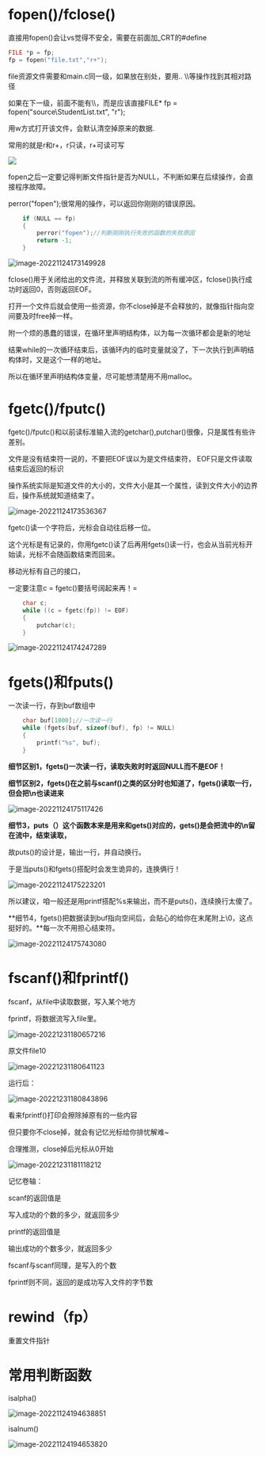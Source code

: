 

# fopen()/fclose()

直接用fopen()会让vs觉得不安全，需要在前面加_CRT的#define

```c
FILE *p = fp;
fp = fopen("file.txt","r+");
```



file资源文件需要和main.c同一级，如果放在别处，要用.. \\\等操作找到其相对路径

如果在下一级，前面不能有\\\\，而是应该直接FILE* fp = fopen("source\\StudentList.txt", "r");



用w方式打开该文件，会默认清空掉原来的数据.

常用的就是r和r+，r只读，r+可读可写

![](文件操作.assets/image-20221124172536987.png)

fopen之后一定要记得判断文件指针是否为NULL，不判断如果在后续操作，会直接程序故障。

perror("fopen");很常用的操作，可以返回你刚刚的错误原因。

```c
	if (NULL == fp)
	{
		perror("fopen");//判断刚刚执行失败的函数的失败原因
		return -1;
	}
```

![image-20221124173149928](文件操作.assets/image-20221124173149928.png)



fclose()用于关闭给出的文件流，并释放关联到流的所有缓冲区，fclose()执行成功时返回0，否则返回EOF。

打开一个文件后就会使用一些资源，你不close掉是不会释放的，就像指针指向空间要及时free掉一样。





附一个烦的愚蠢的错误，在循环里声明结构体，以为每一次循环都会是新的地址

结果while的一次循环结束后，该循环内的临时变量就没了，下一次执行到声明结构体时，又是这个一样的地址。

所以在循环里声明结构体变量，尽可能想清楚用不用malloc。



# fgetc()/fputc()

fgetc()/fputc()和以前读标准输入流的getchar(),putchar()很像，只是属性有些许差别。

文件是没有结束符一说的，不要把EOF误以为是文件结束符，	EOF只是文件读取结束后返回的标识

操作系统实际是知道文件的大小的，文件大小是其一个属性，读到文件大小的边界后，操作系统就知道结束了。

![image-20221124173536367](文件操作.assets/image-20221124173536367.png)

fgetc()读一个字符后，光标会自动往后移一位。

这个光标是有记录的，你用fgetc()读了后再用fgets()读一行，也会从当前光标开始读，光标不会随函数结束而回来。

移动光标有自己的接口，

一定要注意c = fgetc()要括号阔起来再！=

```c
	char c;
	while ((c = fgetc(fp)) != EOF)
	{
		putchar(c);
	}
```

![image-20221124174247289](文件操作.assets/image-20221124174247289.png)







# fgets()和fputs()

一次读一行，存到buf数组中

```c
	char buf[1000];//一次读一行
	while (fgets(buf, sizeof(buf), fp) != NULL)
	{
		printf("%s", buf);
	}
```



**细节区别1，fgets()一次读一行，读取失败时时返回NULL而不是EOF！**

**细节区别2，fgets()在之前与scanf()之类的区分时也知道了，fgets()读取一行，但会把\n也读进来**

![image-20221124175117426](文件操作.assets/image-20221124175117426.png)

**细节3，puts（）这个函数本来是用来和gets()对应的，gets()是会把流中的\n留在流中，结束读取，**

故puts()的设计是，输出一行，并自动换行。

于是当puts()和fgets()搭配时会发生诡异的，连换俩行！

![image-20221124175223201](文件操作.assets/image-20221124175223201.png)

所以建议，咱一般还是用printf搭配%s来输出，而不是puts()，连续换行太傻了。



**细节4，fgets()把数据读到buf指向空间后，会贴心的给你在末尾附上\0，这点挺好的。**每一次不用担心结束符。

![image-20221124175743080](文件操作.assets/image-20221124175743080.png)



# fscanf()和fprintf()

fscanf，从file中读取数据，写入某个地方

fprintf，将数据流写入file里。

![image-20221231180657216](文件操作.assets/image-20221231180657216.png)

原文件file10

![image-20221231180641123](文件操作.assets/image-20221231180641123.png)

运行后：

![image-20221231180843896](文件操作.assets/image-20221231180843896.png)

看来fprintf()打印会擦除掉原有的一些内容



但只要你不close掉，就会有记忆光标给你排忧解难~

合理推测，close掉后光标从0开始

![image-20221231181118212](文件操作.assets/image-20221231181118212.png)





记忆卷轴：

scanf的返回值是

写入成功的个数的多少，就返回多少



printf的返回值是

输出成功的个数多少，就返回多少



fscanf与scanf同理，是写入的个数

fprintf则不同，返回的是成功写入文件的字节数





# rewind（fp）

重置文件指针



# 常用判断函数

isalpha()

![image-20221124194638851](文件操作.assets/image-20221124194638851.png)

isalnum()

![image-20221124194653820](文件操作.assets/image-20221124194653820.png)









